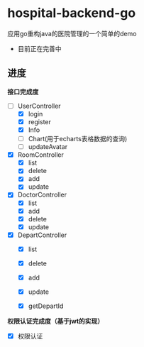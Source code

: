# hospital-backend-go
应用go重构java的医院管理的一个简单的demo

- 目前正在完善中



## 进度

**接口完成度**

- [ ] UserController
  - [x] login
  - [x] register
  - [x] Info
  - [ ] Chart(用于echarts表格数据的查询)
  - [ ] updateAvatar
- [x] RoomController
  - [x] list
  - [x] delete
  - [x] add
  - [x] update
- [x] DoctorController
  - [x] list
  - [x] add
  - [x] delete
  - [x] update
- [x] DepartController
  - [x] list
  - [x] delete
  - [x] add
  - [x] update
  - [x] getDepartId



**权限认证完成度（基于jwt的实现）**

- [x] 权限认证